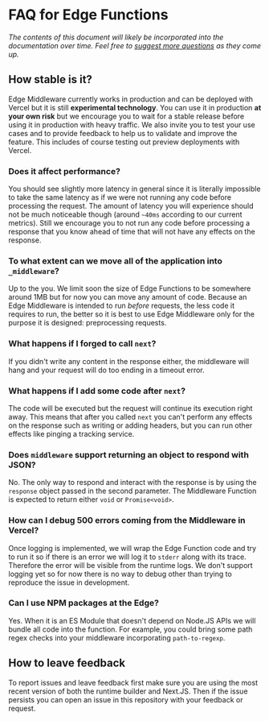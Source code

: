 # FAQ for Edge Functions

_The contents of this document will likely be incorporated into the documentation over time. Feel free to [suggest more questions](https://github.com/vercel-customer-feedback/edge-middleware/discussions/new) as they come up._ 

## How stable is it?

Edge Middleware currently works in production and can be deployed with Vercel but it is still **experimental technology**. You can use it in production **at your own risk** but we encourage you to wait for a stable release before using it in production with heavy traffic. We also invite you to test your use cases and to provide feedback to help us to validate and improve the feature. This includes of course testing out preview deployments with Vercel.

### Does it affect performance?

You should see slightly more latency in general since it is literally impossible to take the same latency as if we were not running any code before processing the request. The amount of latency you will experience should not be much noticeable though (around `~40ms` according to our current metrics). Still we encourage you to not run any code before processing a response that you know ahead of time that will not have any effects on the response.

### To what extent can we move all of the application into `_middleware`?

Up to the you. We limit soon the size of Edge Functions to be somewhere around 1MB but for now you can move any amount of code. Because an Edge Middleware is intended to run _before_ requests, the less code it requires to run, the better so it is best to use Edge Middleware only for the purpose it is designed: preprocessing requests.

### What happens if I forged to call `next`?

If you didn't write any content in the response either, the middleware will hang and your request will do too ending in a timeout error.

### What happens if I add some code after `next`?

The code will be executed but the request will continue its execution right away. This means that after you called `next` you can't perform any effects on the response such as writing or adding headers, but you can run other effects like pinging a tracking service.

### Does `middleware` support returning an object to respond with JSON?

No. The only way to respond and interact with the response is by using the `response` object passed in the second parameter. The Middleware Function is expected to return either `void` or `Promise<void>`.

### How can I debug 500 errors coming from the Middleware in Vercel?

Once logging is implemented, we will wrap the Edge Function code and try to run it so if there is an error we will log it to `stderr` along with its trace. Therefore the error will be visible from the runtime logs. We don't support logging yet so for now there is no way to debug other than trying to reproduce the issue in development.

### Can I use NPM packages at the Edge?

Yes. When it is an ES Module that doesn't depend on Node.JS APIs we will bundle all code into the function. For example, you could bring some path regex checks into your middleware incorporating `path-to-regexp`.

## How to leave feedback

To report issues and leave feedback first make sure you are using the most recent version of both the runtime builder and Next.JS. Then if the issue persists you can open an issue in this repository with your feedback or request.
